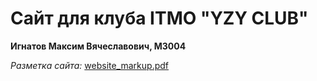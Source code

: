 # Cайт для клуба ITMO "YZY CLUB"
**Игнатов Максим Вячеславович, M3004**

*Разметка сайта:*  [website_markup.pdf](https://github.com/user-attachments/files/17094554/website_markup.pdf)
